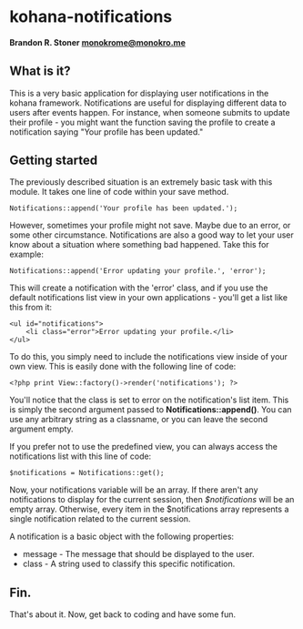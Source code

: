 # kohana-notifications
#### Brandon R. Stoner <monokrome@monokro.me>

## What is it?

This is a very basic application for displaying user notifications in the kohana framework. Notifications are useful for displaying different data to users after events happen. For instance, when someone submits to update their profile - you might want the function saving the profile to create a notification saying "Your profile has been updated."

## Getting started

The previously described situation is an extremely basic task with this module. It takes one line of code within your save method.

    Notifications::append('Your profile has been updated.');

However, sometimes your profile might not save. Maybe due to an error, or some other circumstance. Notifications are also a good way to let your user know about a situation where something bad happened. Take this for example:

    Notifications::append('Error updating your profile.', 'error');

This will create a notification with the 'error' class, and if you use the default notifications list view in your own applications - you'll get a list like this from it:

    <ul id="notifications">
    	<li class="error">Error updating your profile.</li>
    </ul>

To do this, you simply need to include the notifications view inside of your own view. This is easily done with the following line of code:

    <?php print View::factory()->render('notifications'); ?>

You'll notice that the class is set to error on the notification's list item. This is simply the second argument passed to **Notifications::append()**. You can use any arbitrary string as a classname, or you can leave the second argument empty.

If you prefer not to use the predefined view, you can always access the notifications list with this line of code:

    $notifications = Notifications::get();

Now, your notifications variable will be an array. If there aren't any notifications to display for the current session, then *$notifications* will be an empty array. Otherwise, every item in the $notifications array represents a single notification related to the current session.

A notification is a basic object with the following properties:

* message - The message that should be displayed to the user.
* class - A string used to classify this specific notification.

## Fin.

That's about it. Now, get back to coding and have some fun.

